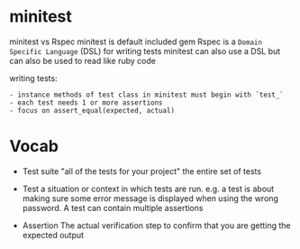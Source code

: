 # minitest

  minitest vs Rspec
    minitest is default included gem
    Rspec is a `Domain Specific Language` (DSL) for writing tests
    minitest can also use a DSL but can also be used to read like ruby code

  writing tests:

    - instance methods of test class in minitest must begin with `test_`
    - each test needs 1 or more assertions
    - focus on assert_equal(expected, actual)


# Vocab
  - Test suite
    "all of the tests for your project" the entire set of tests

  - Test
    a situation or context in which tests are run. e.g. a test is about making sure some error message is displayed when using the wrong password. A test can contain multiple assertions

  - Assertion
    The actual verification step to confirm that you are getting the expected output

